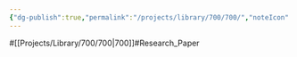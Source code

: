 ```yaml
---
{"dg-publish":true,"permalink":"/projects/library/700/700/","noteIcon":"0","created":"2024-01-30T20:06:19.759+09:00","updated":"2024-02-26T21:12:35.685+09:00"}
---
```


#[[Projects/Library/700/700\|700]]#Research_Paper

